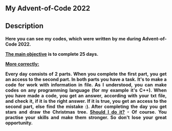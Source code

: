 <!DOCTYPE html>
<html>
 <body>
 <h2>
 <b>
 My Advent-of-Code 2022
 </b>
 </h2>
 <h2>
 Description
 </h2>
 <h4>
 <p align="justify">Here you can see my codes, which were written by me during Advent-of-Code 2022.
 <p align="justify"><u>The main objective</u> is to complete 25 days.
 <b><p align="justify"><u>More correctly:</u></b>
 <p align="justify">Every day consists of 2 parts. When you complete the first part, you get an access to the second part. 
 In both parts you have a task. It's to make a code for work with information in file. As I understood, you can make codes on any programming language (for my example it's C++). When you have made a code, you get an answer, according with your txt file, and check it, if it is the right answer. If it is true, you get an access to the second part, else find the mistake :). After completing the day you get stars and draw the Christmas tree.  
 <u>Should I do it?</u> - Of course. You practise your skills and make them stronger. So don't lose your great opportunity.
 </h4>
 </body>
</html>